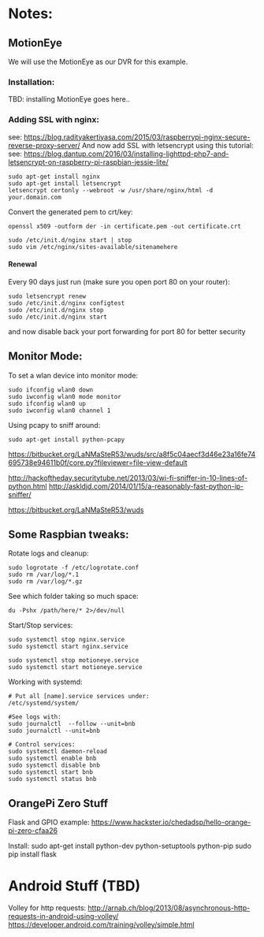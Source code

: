 # Notes:


## MotionEye

We will use the MotionEye as our DVR for this example.

### Installation:
TBD: installing MotionEye goes here..

### Adding SSL with nginx:
see: https://blog.radityakertiyasa.com/2015/03/raspberrypi-nginx-secure-reverse-proxy-server/
And now add SSL with letsencrypt using this tutorial:
see:  https://blog.dantup.com/2016/03/installing-lighttpd-php7-and-letsencrypt-on-raspberry-pi-raspbian-jessie-lite/

```
sudo apt-get install nginx
sudo apt-get install letsencrypt
letsencrypt certonly --webroot -w /usr/share/nginx/html -d your.domain.com
```

Convert the generated pem to crt/key:
```
openssl x509 -outform der -in certificate.pem -out certificate.crt
```

```
sudo /etc/init.d/nginx start | stop
sudo vim /etc/nginx/sites-available/sitenamehere
```

#### Renewal
Every 90 days just run (make sure you open port 80 on your router):
```
sudo letsencrypt renew
sudo /etc/init.d/nginx configtest
sudo /etc/init.d/nginx stop
sudo /etc/init.d/nginx start
```
and now disable back your port forwarding for port 80 for better security

## Monitor Mode:

To set a wlan device into monitor mode:
```
sudo ifconfig wlan0 down
sudo iwconfig wlan0 mode monitor
sudo ifconfig wlan0 up
sudo iwconfig wlan0 channel 1
```

Using pcapy to sniff around:
```
sudo apt-get install python-pcapy
```


https://bitbucket.org/LaNMaSteR53/wuds/src/a8f5c04aecf3d46e23a16fe74695738e94611b0f/core.py?fileviewer=file-view-default


http://hackoftheday.securitytube.net/2013/03/wi-fi-sniffer-in-10-lines-of-python.html
http://askldjd.com/2014/01/15/a-reasonably-fast-python-ip-sniffer/

https://bitbucket.org/LaNMaSteR53/wuds

## Some Raspbian tweaks:

Rotate logs and cleanup:
```
sudo logrotate -f /etc/logrotate.conf
sudo rm /var/log/*.1
sudo rm /var/log/*.gz
```

See which folder taking so much space:
```
du -Pshx /path/here/* 2>/dev/null
```

Start/Stop services:
```
sudo systemctl stop nginx.service
sudo systemctl start nginx.service

sudo systemctl stop motioneye.service
sudo systemctl start motioneye.service
```

Working with systemd:
```
# Put all [name].service services under:
/etc/systemd/system/

#See logs with:
sudo journalctl  --follow --unit=bnb
sudo journalctl --unit=bnb

# Control services:
sudo systemctl daemon-reload
sudo systemctl enable bnb
sudo systemctl disable bnb
sudo systemctl start bnb
sudo systemctl status bnb

```



## OrangePi Zero Stuff

Flask and GPIO example:
https://www.hackster.io/chedadsp/hello-orange-pi-zero-cfaa26

Install:
sudo apt-get install python-dev python-setuptools python-pip
sudo pip install flask



# Android Stuff (TBD)

Volley for http requests:
http://arnab.ch/blog/2013/08/asynchronous-http-requests-in-android-using-volley/
https://developer.android.com/training/volley/simple.html
